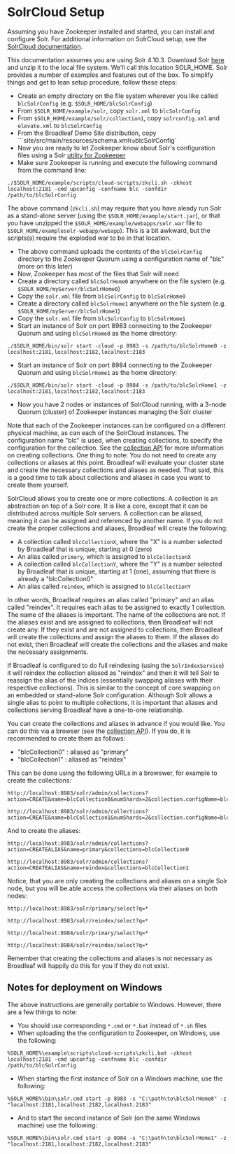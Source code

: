 # SolrCloud Setup

Assuming you have Zookeeper installed and started, you can install and configure Solr.  For additional information on SolrCloud setup, see the [SolrCloud documentation](https://cwiki.apache.org/confluence/display/solr/SolrCloud).

This documentation assumes you are using Solr 4.10.3. Download Solr [here](http://lucene.apache.org/solr/downloads.html) and unzip it to the local file system.  We'll call this location SOLR_HOME.  Solr provides a number of examples and features out of the box.  To simplify things and get to lean setup procedure, follow these steps:

- Create an empty directory on the file system wherever you like called `blcSolrConfig` (e.g. `$SOLR_HOME/blcSolrConfig`)
- From `$SOLR_HOME/example/solr`, copy `solr.xml` to `blcSolrConfig`
- From `$SOLR_HOME/example/solr/collection1`, copy `solrconfig.xml` and `elevate.xml` to `blcSolrConfig`
- From the Broadleaf Demo Site distribution, copy ```site/src/main/resources/schema.xml` to `blcSolrConfig`
- Now you are ready to let Zookeeper know about Solr's configuration files using a Solr [utility for Zookeeper](https://cwiki.apache.org/confluence/display/solr/Command+Line+Utilities)
- Make sure Zookeeper is running and execute the following command from the command line: 

```
./$SOLR_HOME/example/scripts/cloud-scripts/zkcli.sh -zkhost localhost:2181 -cmd upconfig -confname blc -confdir /path/to/blcSolrConfig
```

The above command (`zkcli.sh`) may require that you have aleady run Solr as a stand-alone server (using the `$SOLR_HOME/example/start.jar`), or that you have unzipped the `$SOLR_HOME/example/webapps/solr.war` file to `$SOLR_HOME/examplesolr-webapp/webapp`).  This is a bit awkward, but the scripts(s) require the exploded war to be in that location.

- The above command uploads the contents of the `blcSolrConfig` directory to the Zookeeper Quorum using a configuration name of "blc" (more on this later)
- Now, Zookeeper has most of the files that Solr will need
- Create a directory called `blcSolrHome0` anywhere on the file system (e.g. `$SOLR_HOME/myServer/blcSolrHome0`)
- Copy the ```solr.xml``` file from `blcSolrConfig` to `blcSolrHome0`
- Create a directory called `blcSolrHome1` anywhere on the file system (e.g. `$SOLR_HOME/myServer/blcSolrHome1`)
- Copy the `solr.xml` file from `blcSolrConfig` to `blcSolrHome1`
- Start an instance of Solr on port 8983 connecting to the Zookeeper Quorum and using `blcSolrHome0` as the home directory: 

```
./$SOLR_HOME/bin/solr start -cloud -p 8983 -s /path/to/blcSolrHome0 -z localhost:2181,localhost:2182,localhost:2183
```


- Start an instance of Solr on port 8984 connecting to the Zookeeper Quorum and using `blcSolrHome1` as the home directory: 

```
./$SOLR_HOME/bin/solr start -cloud -p 8984 -s /path/to/blcSolrHome1 -z localhost:2181,localhost:2182,localhost:2183
```

- Now you have 2 nodes or instances of SolrCloud running, with a 3-node Quorum (cluster) of Zookeeper instances managing the Solr cluster

Note that each of the Zookeeper instances can be configured on a different physical machine, as can each of the SolrCloud instances.  The configuration name "blc" is used, when creating collections, to specify the configuration for the collection.  See the [collection API](https://cwiki.apache.org/confluence/display/solr/Collections+API) for more information on creating collections.  One thing to note: You do not need to create any collections or aliases at this point.  Broadleaf will evaluate your cluster state and create the necessary collections and aliases as needed.  That said, this is a good time to talk about collections and aliases in case you want to create them yourself.

SolrCloud allows you to create one or more collections.  A collection is an abstraction on top of a Solr core. It is like a core, except that it can be distributed across multiple Solr servers.  A collection can be aliased, meaning it can be assigned and referenced by another name.  If you do not create the proper collections and aliases, Broadleaf will create the following:

- A collection called `blcCollectionX`, where the "X" is a number selected by Broadleaf that is unique, starting at 0 (zero)
- An alias called `primary`, which is assigned to `blcCollectionX`
- A collection called `blcCollectionY`, where the "Y" is a number selected by Broadleaf that is unique, starting at 1 (one), assuming that there is already a "blcCollection0"
- An alias called `reindex`, which is assigned to `blcCollectionY`

In other words, Broadleaf requires an alias called "primary" and an alias called "reindex".  It requires each alias to be assigned to exactly 1 collection.  The name of the aliases is important.  The name of the collections are not.  If the aliases exist and are assigned to collections, then Broadleaf will not create any.  If they exist and are not assigned to collections, then Broadleaf will create the collections and assign the aliases to them.  If the aliases do not exist, then Broadleaf will create the collections and the aliases and make the necessary assignments.

If Broadleaf is configured to do full reindexing (using the `SolrIndexService`) it will reindex the collection aliased as "reindex" and then it will tell Solr to reassign the alias of the indices (essentially swapping aliases with their respective collections).  This is similar to the concept of core swapping on an embedded or stand-alone Solr configuration. Although Solr allows a single alias to point to multiple collections, it is important that aliases and collections serving Broadleaf have a one-to-one relationship.

You can create the collections and aliases in advance if you would like.  You can do this via a browser (see the [collection API](https://cwiki.apache.org/confluence/display/solr/Collections+API)).  If you do, it is recommended to create them as follows:

- "blcCollection0" : aliased as "primary"
- "blcCollection1" : aliased as "reindex"

This can be done using the following URLs in a browswer, for example to create the collections:

```
http://localhost:8983/solr/admin/collections?action=CREATE&name=blcCollection0&numShards=2&collection.configName=blc
```

```
http://localhost:8983/solr/admin/collections?action=CREATE&name=blcCollection1&numShards=2&collection.configName=blc
```

And to create the aliases:

```
http://localhost:8983/solr/admin/collections?action=CREATEALIAS&name=primary&collections=blcCollection0
```

```
http://localhost:8983/solr/admin/collections?action=CREATEALIAS&name=reindex&collections=blcCollection1
```

Notice, that you are only creating the collections and aliases on a single Solr node, but you will be able access the collections via their aliases on both nodes:

```
http://localhost:8983/solr/primary/select?q=*
```

```
http://localhost:8983/solr/reindex/select?q=*
```

```
http://localhost:8984/solr/primary/select?q=*
```

```
http://localhost:8984/solr/reindex/select?q=*
```

Remember that creating the collections and aliases is not necessary as Broadleaf will happily do this for you if they do not exist.


## Notes for deployment on Windows

The above instructions are generally portable to Windows.  However, there are a few things to note:

- You should use corresponding `*.cmd` or `*.bat` instead of `*.sh` files
- When uploading the the configuration to Zookeeper, on Windows, use the following:

```
%SOLR_HOME%\example\scripts\cloud-scripts\zkcli.bat -zkhost localhost:2181 -cmd upconfig -confname blc -confdir /path/to/blcSolrConfig
```

- When starting the first instance of Solr on a Windows machine, use the following:
 
```
%SOLR_HOME%\bin\solr.cmd start -p 8983 -s "C:\path\to\blcSolrHome0" -z "localhost:2181,localhost:2182,localhost:2183"
```

- And to start the second instance of Solr (on the same Windows machine) use the following:

```
%SOLR_HOME%\bin\solr.cmd start -p 8984 -s "C:\path\to\blcSolrHome1" -z "localhost:2181,localhost:2182,localhost:2183"
```
